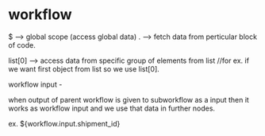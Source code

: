 # workflow

$ --> global scope (access global data)
. --> fetch data from perticular block of code.

list[0] --> access data from specific group of elements from list 
//for ex. if we want first object from list so we use list[0].

workflow input - 

when output of parent workflow is given to subworkflow as a input then it works as workflow input and we use that data in further nodes.

ex. ${workflow.input.shipment_id}
